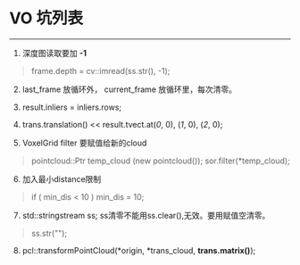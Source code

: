# VO 坑列表
---
1. 深度图读取要加 **-1**
> frame.depth = cv::imread(ss.str(), -1);

2. last_frame 放循环外， current_frame 放循环里，每次清零。

3. result.inliers = inliers.rows;

4. trans.translation() << result.tvect.at<double>(*0*, 0), (*1*, 0), (*2*, 0);

5. VoxelGrid filter 要赋值给新的cloud
>  pointcloud::Ptr temp_cloud (new pointcloud());
   sor.filter(*temp_cloud);

6. 加入最小distance限制
> if ( min_dis < 10 )
     min_dis = 10;

7. std::stringstream ss; ss清零不能用ss.clear(),无效。要用赋值空清零。
>  ss.str("");

8.  pcl::transformPointCloud(*origin, *trans_cloud, **trans.matrix()**);
